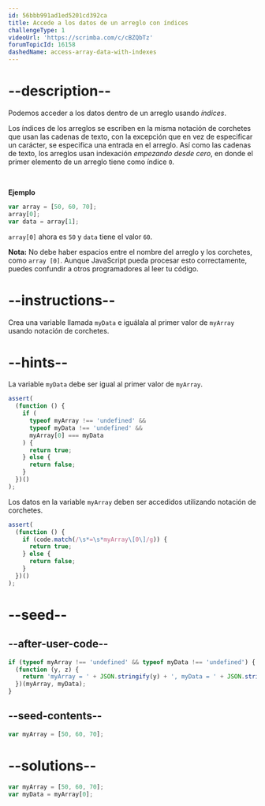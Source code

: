 ```yaml
---
id: 56bbb991ad1ed5201cd392ca
title: Accede a los datos de un arreglo con índices
challengeType: 1
videoUrl: 'https://scrimba.com/c/cBZQbTz'
forumTopicId: 16158
dashedName: access-array-data-with-indexes
---
```


# --description--

Podemos acceder a los datos dentro de un arreglo usando <dfn>índices</dfn>.

Los índices de los arreglos se escriben en la misma notación de corchetes que usan las cadenas de texto, con la excepción que en vez de especificar un carácter, se especifica una entrada en el arreglo. Así como las cadenas de texto, los arreglos usan indexación <dfn>empezando desde cero</dfn>, en donde el primer elemento de un arreglo tiene como índice `0`.

<br>

**Ejemplo**

```js
var array = [50, 60, 70];
array[0];
var data = array[1];
```

`array[0]` ahora es `50` y `data` tiene el valor `60`.

**Nota:** No debe haber espacios entre el nombre del arreglo y los corchetes, como `array [0]`. Aunque JavaScript pueda procesar esto correctamente, puedes confundir a otros programadores al leer tu código.

# --instructions--

Crea una variable llamada `myData` e iguálala al primer valor de `myArray` usando notación de corchetes.

# --hints--

La variable `myData` debe ser igual al primer valor de `myArray`.

```js
assert(
  (function () {
    if (
      typeof myArray !== 'undefined' &&
      typeof myData !== 'undefined' &&
      myArray[0] === myData
    ) {
      return true;
    } else {
      return false;
    }
  })()
);
```

Los datos en la variable `myArray` deben ser accedidos utilizando notación de corchetes.

```js
assert(
  (function () {
    if (code.match(/\s*=\s*myArray\[0\]/g)) {
      return true;
    } else {
      return false;
    }
  })()
);
```

# --seed--

## --after-user-code--

```js
if (typeof myArray !== 'undefined' && typeof myData !== 'undefined') {
  (function (y, z) {
    return 'myArray = ' + JSON.stringify(y) + ', myData = ' + JSON.stringify(z);
  })(myArray, myData);
}
```

## --seed-contents--

```js
var myArray = [50, 60, 70];
```

# --solutions--

```js
var myArray = [50, 60, 70];
var myData = myArray[0];
```
